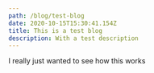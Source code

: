 ```yaml
---
path: /blog/test-blog
date: 2020-10-15T15:30:41.154Z
title: This is a test blog
description: With a test description
---
```

I really just wanted to see how this works